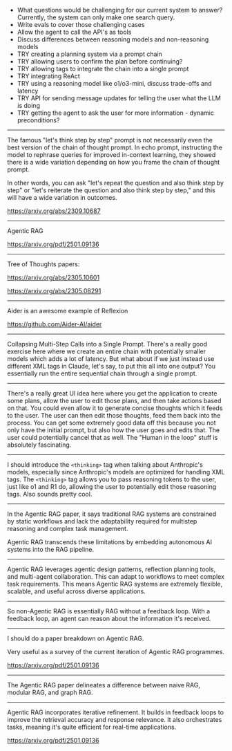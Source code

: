 - What questions would be challenging for our current system to answer? Currently, the system can only make one search query.
- Write evals to cover those challenging cases
- Allow the agent to call the API's as tools
- Discuss differences between reasoning models and
  non-reasoning models
- TRY creating a planning system via a prompt chain
- TRY allowing users to confirm the plan before continuing?
- TRY allowing <thinking> tags to integrate the chain into a single prompt
- TRY integrating ReAct
- TRY using a reasoning model like o1/o3-mini, discuss trade-offs and latency
- TRY API for sending message updates for telling the user what the LLM is doing
- TRY getting the agent to ask the user for more information - dynamic preconditions?

---

The famous "let's think step by step" prompt is not necessarily even the best version of the chain of thought prompt. In echo prompt, instructing the model to rephrase queries for improved in-context learning, they showed there is a wide variation depending on how you frame the chain of thought prompt.

In other words, you can ask "let's repeat the question and also think step by step" or "let's reiterate the question and also think step by step," and this will have a wide variation in outcomes.

https://arxiv.org/abs/2309.10687

---

Agentic RAG

https://arxiv.org/pdf/2501.09136

---

Tree of Thoughts papers:

https://arxiv.org/abs/2305.10601

https://arxiv.org/abs/2305.08291

---

Aider is an awesome example of Reflexion

https://github.com/Aider-AI/aider

---

Collapsing Multi-Step Calls into a Single Prompt. There's a really good exercise here where we create an entire chain with potentially smaller models which adds a lot of latency. But what about if we just instead use different XML tags in Claude, let's say, to put this all into one output? You essentially run the entire sequential chain through a single prompt.

---

There's a really great UI idea here where you get the application to create some plans, allow the user to edit those plans, and then take actions based on that. You could even allow it to generate concise thoughts which it feeds to the user. The user can then edit those thoughts, feed them back into the process. You can get some extremely good data off this because you not only have the initial prompt, but also how the user goes and edits that. The user could potentially cancel that as well. The "Human in the loop" stuff is absolutely fascinating.

---

I should introduce the `<thinking>` tag when talking about Anthropic's models, especially since Anthropic's models are optimized for handling XML tags. The `<thinking>` tag allows you to pass reasoning tokens to the user, just like o1 and R1 do, allowing the user to potentially edit those reasoning tags. Also sounds pretty cool.

---

In the Agentic RAG paper, it says traditional RAG systems are constrained by static workflows and lack the adaptability required for multistep reasoning and complex task management.

Agentic RAG transcends these limitations by embedding autonomous AI systems into the RAG pipeline.

---

Agentic RAG leverages agentic design patterns, reflection planning tools, and multi-agent collaboration. This can adapt to workflows to meet complex task requirements. This means Agentic RAG systems are extremely flexible, scalable, and useful across diverse applications.

---

So non-Agentic RAG is essentially RAG without a feedback loop. With a feedback loop, an agent can reason about the information it's received.

---

I should do a paper breakdown on Agentic RAG.

Very useful as a survey of the current iteration of Agentic RAG programmes.

https://arxiv.org/pdf/2501.09136

---

The Agentic RAG paper delineates a difference between naive RAG, modular RAG, and graph RAG.

---

Agentic RAG incorporates iterative refinement. It builds in feedback loops to improve the retrieval accuracy and response relevance. It also orchestrates tasks, meaning it's quite efficient for real-time applications.

https://arxiv.org/pdf/2501.09136
